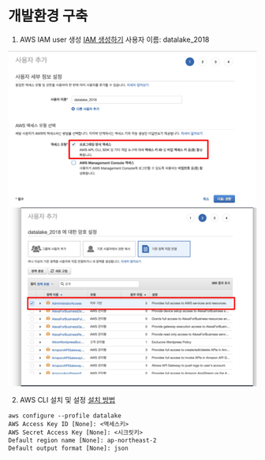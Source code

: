 # 개발환경 구축

1. AWS IAM user 생성
[IAM 생성하기](https://console.aws.amazon.com/iam/home?region=ap-northeast-2#/users$new?step=details)
사용자 이름: datalake_2018

![alt 사용자 추가](1-1.jpg)
![alt 권한 추가](1-2.jpg)

2. AWS CLI 설치 및 설정
[설치 방법](https://docs.aws.amazon.com/ko_kr/streams/latest/dev/kinesis-tutorial-cli-installation.html)

```
aws configure --profile datalake
AWS Access Key ID [None]: <액세스키>
AWS Secret Access Key [None]: <시크릿키>
Default region name [None]: ap-northeast-2
Default output format [None]: json
```


